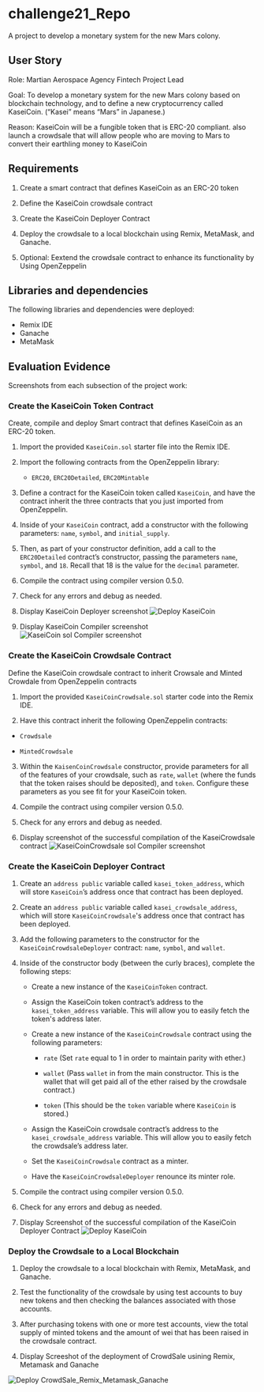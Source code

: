 # challenge21_Repo
A project to develop a monetary system for the new Mars colony. 

## User Story
Role: Martian Aerospace Agency Fintech Project Lead

Goal: To develop a monetary system for the new Mars colony based on blockchain technology, and to define a new cryptocurrency called KaseiCoin. (“Kasei” means “Mars” in Japanese.)

Reason: KaseiCoin will be a fungible token that is ERC-20 compliant. also launch a crowdsale that will allow people who are moving to Mars to convert their earthling money to KaseiCoin

## Requirements
1. Create a smart contract that defines KaseiCoin as an ERC-20 token

2. Define the KaseiCoin crowdsale contract

3. Create the KaseiCoin Deployer Contract

4. Deploy the crowdsale to a local blockchain using Remix, MetaMask, and Ganache.

5. Optional: Eextend the crowdsale contract to enhance its functionality by Using OpenZeppelin

## Libraries and dependencies
The following libraries and dependencies were deployed:
- Remix IDE
- Ganache
- MetaMask


## Evaluation Evidence 
Screenshots from each subsection of the project work:

### Create the KaseiCoin Token Contract
Create, compile and deploy Smart contract that defines KaseiCoin as an ERC-20 token.

1. Import the provided `KaseiCoin.sol` starter file into the Remix IDE.

2. Import the following contracts from the OpenZeppelin library:

    * `ERC20`, `ERC20Detailed`, `ERC20Mintable`

3. Define a contract for the KaseiCoin token called `KaseiCoin`, and have the contract inherit the three contracts that you just imported from OpenZeppelin.

4. Inside of your `KaseiCoin` contract, add a constructor with the following parameters: `name`, `symbol`, and `initial_supply`.

5. Then, as part of your constructor definition, add a call to the `ERC20Detailed` contract’s constructor, passing the parameters `name`, `symbol`, and `18`. Recall that 18 is the value for the `decimal` parameter.

6. Compile the contract using compiler version 0.5.0.

7. Check for any errors and debug as needed.

8. Display KaseiCoin Deployer screenshot
![Deploy KaseiCoin](https://user-images.githubusercontent.com/88909565/154812203-039c69e3-7146-417f-8877-0a76bf90a7ef.png)

9. Display KaseiCoin Compiler screenshot 
![KaseiCoin sol Compiler screenshot](https://user-images.githubusercontent.com/88909565/154812217-36c17746-1d50-48e8-8da3-e182b6632b51.png)

### Create the KaseiCoin Crowdsale Contract
Define the KaseiCoin crowdsale contract to inherit Crowsale and Minted Crowdale from OpenZeppelin contracts
1. Import the provided `KaseiCoinCrowdsale.sol` starter code into the Remix IDE.

2. Have this contract inherit the following OpenZeppelin contracts:

* `Crowdsale`

* `MintedCrowdsale`

3. Within the `KaisenCoinCrowdsale` constructor, provide parameters for all of the features of your crowdsale, such as `rate`, `wallet` (where the funds that the token raises should be deposited), and `token`. Configure these parameters as you see fit for your KaseiCoin token.

4. Compile the contract using compiler version 0.5.0.

5. Check for any errors and debug as needed.

6. Display screenshot of the successful compilation of the KaseiCrowdsale contract
![KaseiCoinCrowdsale sol Compiler screenshot](https://user-images.githubusercontent.com/88909565/154812269-30c43139-b94e-4e6b-913e-bf3fef8b2a55.png)

### Create the KaseiCoin Deployer Contract

1. Create an `address public` variable called `kasei_token_address`, which will store `KaseiCoin`’s address once that contract has been deployed.

2. Create an `address public` variable called `kasei_crowdsale_address`, which will store `KaseiCoinCrowdsale`'s address once that contract has been deployed.

3. Add the following parameters to the constructor for the `KaseiCoinCrowdsaleDeployer` contract: `name`, `symbol`, and `wallet`.

4. Inside of the constructor body (between the curly braces), complete the following steps:

    * Create a new instance of the `KaseiCoinToken` contract.

    * Assign the KaseiCoin token contract’s address to the `kasei_token_address` variable. This will allow you to easily fetch the token's address later.

    * Create a new instance of the `KaseiCoinCrowdsale` contract using the following parameters:

       * `rate` (Set `rate` equal to 1 in order to maintain parity with ether.)

       * `wallet` (Pass `wallet` in from the main constructor. This is the wallet that will get paid all of the ether raised by the crowdsale contract.)

       * `token` (This should be the `token` variable where `KaseiCoin` is stored.)

    * Assign the KaseiCoin crowdsale contract’s address to the `kasei_crowdsale_address` variable. This will allow you to easily fetch the crowdsale’s address later.

    * Set the `KaseiCoinCrowdsale` contract as a minter.

    * Have the `KaseiCoinCrowdsaleDeployer` renounce its minter role.

5. Compile the contract using compiler version 0.5.0.

6. Check for any errors and debug as needed.

7. Display Screenshot of the successful compilation of the KaseiCoin Deployer Contract
![Deploy KaseiCoin](https://user-images.githubusercontent.com/88909565/154812302-64416536-9382-411a-a4f7-94272d80673d.png)

### Deploy the Crowdsale to a Local Blockchain
1. Deploy the crowdsale to a local blockchain with Remix, MetaMask, and Ganache.

2. Test the functionality of the crowdsale by using test accounts to buy new tokens and then checking the balances associated with those accounts.

3. After purchasing tokens with one or more test accounts, view the total supply of minted tokens and the amount of wei that has been raised in the crowdsale contract.

4. Display Screeshot of the deployment of CrowdSale usining Remix, Metamask and Ganache  

![Deploy CrowdSale_Remix_Metamask_Ganache](https://user-images.githubusercontent.com/88909565/154812249-8fc910fe-b85d-4d6e-96e2-ee9d9e92c7ee.png)


